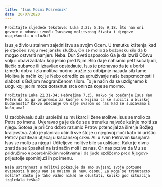 ```yaml
---
title: 'Isus Moćni Posrednik'
date: 20/07/2020
---
```


`Pročitajte sljedeće tekstove: Luka 3,21; 5,16; 9,18. Što nam oni govore o odnosu između Isusovog molitvenog života i Njegove uspješnosti u službi?`

Isus je živio u stalnom zajedništvu sa svojim Ocem. U trenutku krštenja, kad je otpočeo svoju mesijansku službu, On se molio za božansku silu da bi mogao ostvariti namjeru Neba. Duh Sveti osposobio Ga je da izvrši Očevu volju i obavi zadatak koji je bio pred Njim. Bilo da je nahranio pet tisuća ljudi, liječio gubavce ili izbavljao opsjednute, Isus je priznavao da je u borbi između dobra i zla molitva moćno oružje za odbijanje napada sila tame. Molitva je način koji je Nebo odredilo za udruživanje naše bespomoćnosti i slabosti s Božjom neograničenom silom. To je način da se uzdignemo k Bogu koji jedini može dotaknuti srca onih za koje se molimo.

`Pročitajte Luka 22,31-34; Hebrejima 7,25. Kakvo je obećanje Isus dao Petru da bi ga pripremio za kušnje s kojima će se suočiti u bliskoj budućnosti? Kakvo obećanje On daje svakom od nas kad se suočavamo s kušnjama?`

U zadobivanju duša uspješni su muškarci i žene molitve. Isus se molio za Petra po imenu. Uvjeravao ga je da će se u trenutku najveće kušnje moliti za njega. Sotona je prilično dobro razumio Petrov potencijal za širenje Božjeg kraljevstva. Zato je planirao učiniti sve što je u njegovoj moći kako bi uništio Petrov pozitivan utjecaj u kršćanskoj crkvi. Ali u svim Petrovim kušnjama Isus se molio za njega i Učiteljeve molitve bile su uslišane. Kako je divno znati da se Spasitelj na isti način moli i za nas. On nas poziva da Mu se pridružimo u posredničkim molitvama i da ljude uzdižemo pred Njegovo prijestolje spominjući ih po imenu.

`Naša ustrajnost u molitvi pokazuje da smo svjesni svoje potpune ovisnosti o Bogu kad se molimo za neku osobu. Za koga se trenutačno molite? Zašto je tako važno nikad ne odustati, koliko god situacija izgledala teška?`